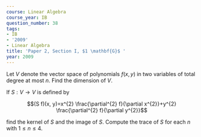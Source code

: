 ```yaml
---
course: Linear Algebra
course_year: IB
question_number: 38
tags:
- IB
- '2009'
- Linear Algebra
title: 'Paper 2, Section I, $1 \mathbf{G}$ '
year: 2009
---
```




Let $V$ denote the vector space of polynomials $f(x, y)$ in two variables of total degree at most $n$. Find the dimension of $V$.

If $S: V \rightarrow V$ is defined by

$$(S f)(x, y)=x^{2} \frac{\partial^{2} f}{\partial x^{2}}+y^{2} \frac{\partial^{2} f}{\partial y^{2}}$$

find the kernel of $S$ and the image of $S$. Compute the trace of $S$ for each $n$ with $1 \leqslant n \leqslant 4$.